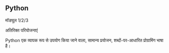 ## Python

मॉड्यूल 1/2/3

अतिरिक्त परियोजनाएं

Python एक व्यापक रूप से उपयोग किया जाने वाला, सामान्य प्रयोजन, शब्दों-पर-आधारित प्रोग्रामिंग भाषा है।